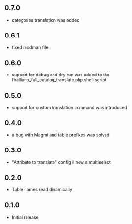 0.7.0
-----
* categories translation was added

0.6.1
-----
* fixed modman file

0.6.0
-----
* support for debug and dry run was added to the fballiano_full_catalog_translate.php shell script

0.5.0
-----
* support for custom translation command was introduced

0.4.0
-----
* a bug with Magmi and table prefixes was solved

0.3.0
-----
* "Attribute to translate" config il now a multiselect

0.2.0
-----
* Table names read dinamically

0.1.0
-----
* Initial release
